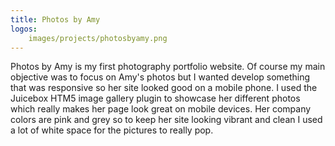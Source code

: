```yaml
---
title: Photos by Amy
logos:
    images/projects/photosbyamy.png
---
```

Photos by Amy is my first photography portfolio website. Of course my main objective was to focus on Amy's photos but I wanted develop something that was responsive so her site looked good on a mobile phone. I used the Juicebox HTM5 image gallery plugin to showcase her different photos which really makes her page look great on mobile devices. Her company colors are pink and grey so to keep her site looking vibrant and clean I used a lot of white space for the pictures to really pop.